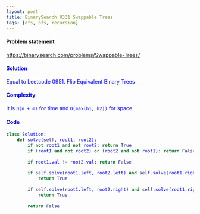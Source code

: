 ```yaml
---
layout: post
title: BinarySearch 0331 Swappable Trees
tags: [dfs, bfs, recursion]
---
```


#### Problem statement

<a href="https://binarysearch.com/problems/Swappable-Trees/"> <font color = blue>https://binarysearch.com/problems/Swappable-Trees/

#### Solution
Equal to Leetcode 0951. Flip Equivalent Binary Trees

#### Complexity
It is `O(n + m)` for time and `O(max(h1, h2))` for space.

#### Code
```python
class Solution:
    def solve(self, root1, root2):
        if not root1 and not root2: return True
        if (root1 and not root2) or (root2 and not root1): return False
        
        if root1.val != root2.val: return False
        
        if self.solve(root1.left, root2.left) and self.solve(root1.right, root2.right):
            return True
        
        if self.solve(root1.left, root2.right) and self.solve(root1.right, root2.left):
            return True
        
        return False
```
